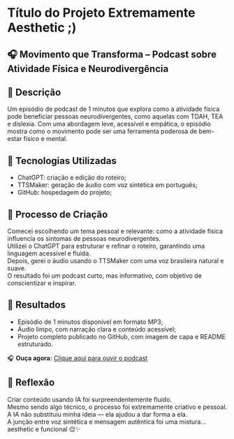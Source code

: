 # Título do Projeto Extremamente Aesthetic ;)

## 🎧 Movimento que Transforma – Podcast sobre Atividade Física e Neurodivergência

## 📒 Descrição
Um episódio de podcast de 1 minutos que explora como a atividade física pode beneficiar pessoas neurodivergentes, como aquelas com TDAH, TEA e dislexia. Com uma abordagem leve, acessível e empática, o episódio mostra como o movimento pode ser uma ferramenta poderosa de bem-estar físico e mental.

## 🤖 Tecnologias Utilizadas
- ChatGPT: criação e edição do roteiro;
- TTSMaker: geração de áudio com voz sintética em português;
- GitHub: hospedagem do projeto;

## 🧐 Processo de Criação
Comecei escolhendo um tema pessoal e relevante: como a atividade física influencia os sintomas de pessoas neurodivergentes.  
Utilizei o ChatGPT para estruturar e refinar o roteiro, garantindo uma linguagem acessível e fluida.  
Depois, gerei o áudio usando o TTSMaker com uma voz brasileira natural e suave.  
O resultado foi um podcast curto, mas informativo, com objetivo de conscientizar e inspirar.

## 🚀 Resultados
- Episódio de 1 minutos disponível em formato MP3;
- Áudio limpo, com narração clara e conteúdo acessível;
- Projeto completo publicado no GitHub, com imagem de capa e README estruturado.

🎧 **Ouça agora:** [Clique aqui para ouvir o podcast](../ttsmaker-file-2025-4-9-15-5-28.mp3)

## 💭 Reflexão
Criar conteúdo usando IA foi surpreendentemente fluido.  
Mesmo sendo algo técnico, o processo foi extremamente criativo e pessoal.  
A IA não substituiu minha ideia — ela ajudou a dar forma a ela.  
A junção entre voz sintética e mensagem autêntica foi uma mistura... aesthetic e funcional 😌✨

